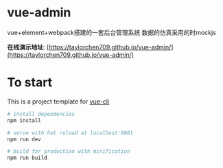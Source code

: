 
# vue-admin
vue+element+webpack搭建的一套后台管理系统
数据的仿真采用的时mockjs

**在线演示地址**: [https://taylorchen709.github.io/vue-admin/](https://taylorchen709.github.io/vue-admin/)

# To start

This is a project template for [vue-cli](https://github.com/vuejs/vue-cli)

``` bash
# install dependencies
npm install

# serve with hot reload at localhost:8081
npm run dev

# build for production with minification
npm run build

```
